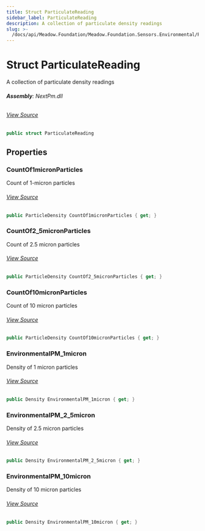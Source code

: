 ```yaml
---
title: Struct ParticulateReading
sidebar_label: ParticulateReading
description: A collection of particulate density readings
slug: >-
  /docs/api/Meadow.Foundation/Meadow.Foundation.Sensors.Environmental/ParticulateReading
---
```

# Struct ParticulateReading
A collection of particulate density readings

###### **Assembly**: NextPm.dll
###### [View Source](https://github.com/WildernessLabs/Meadow.Foundation.git/blob/develop/Source/Meadow.Foundation.Peripherals/Sensors.Environmental.NextPm/Driver/ParticulateReading.cs#L9)
```csharp title="Declaration"
public struct ParticulateReading
```
## Properties
### CountOf1micronParticles
Count of 1-micron particles
###### [View Source](https://github.com/WildernessLabs/Meadow.Foundation.git/blob/develop/Source/Meadow.Foundation.Peripherals/Sensors.Environmental.NextPm/Driver/ParticulateReading.cs#L22)
```csharp title="Declaration"
public ParticleDensity CountOf1micronParticles { get; }
```
### CountOf2_5micronParticles
Count of 2.5 micron particles
###### [View Source](https://github.com/WildernessLabs/Meadow.Foundation.git/blob/develop/Source/Meadow.Foundation.Peripherals/Sensors.Environmental.NextPm/Driver/ParticulateReading.cs#L26)
```csharp title="Declaration"
public ParticleDensity CountOf2_5micronParticles { get; }
```
### CountOf10micronParticles
Count of 10 micron particles
###### [View Source](https://github.com/WildernessLabs/Meadow.Foundation.git/blob/develop/Source/Meadow.Foundation.Peripherals/Sensors.Environmental.NextPm/Driver/ParticulateReading.cs#L30)
```csharp title="Declaration"
public ParticleDensity CountOf10micronParticles { get; }
```
### EnvironmentalPM_1micron
Density of 1 micron particles
###### [View Source](https://github.com/WildernessLabs/Meadow.Foundation.git/blob/develop/Source/Meadow.Foundation.Peripherals/Sensors.Environmental.NextPm/Driver/ParticulateReading.cs#L34)
```csharp title="Declaration"
public Density EnvironmentalPM_1micron { get; }
```
### EnvironmentalPM_2_5micron
Density of 2.5 micron particles
###### [View Source](https://github.com/WildernessLabs/Meadow.Foundation.git/blob/develop/Source/Meadow.Foundation.Peripherals/Sensors.Environmental.NextPm/Driver/ParticulateReading.cs#L38)
```csharp title="Declaration"
public Density EnvironmentalPM_2_5micron { get; }
```
### EnvironmentalPM_10micron
Density of 10 micron particles
###### [View Source](https://github.com/WildernessLabs/Meadow.Foundation.git/blob/develop/Source/Meadow.Foundation.Peripherals/Sensors.Environmental.NextPm/Driver/ParticulateReading.cs#L42)
```csharp title="Declaration"
public Density EnvironmentalPM_10micron { get; }
```
